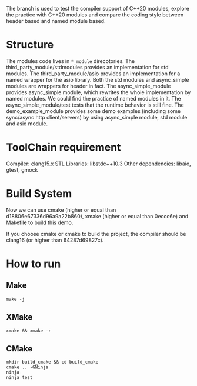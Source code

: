 The branch is used to test the compiler support of C++20 modules, explore the
practice with C++20 modules and compare the coding style between header based
and named module based.

# Structure

The modules code lives in `*_module` direcotories. The third_party_module/stdmodules
provides an implementation for std modules. The third_party_module/asio provides an
implementation for a named wrapper for the asio library. Both the std modules and async_simple
modules are wrappers for header in fact. The async_simple_module provides
async_simple module, which rewrites the whole implementation by named modules. We could
find the practice of named modules in it. The async_simple_module/test tests that the runtime
behavior is still fine. The demo_example_module provides some demo examples 
(including some sync/async http client/servers) by using async_simple module, std module and
asio module.

# ToolChain requirement

Compiler: clang15.x
STL Libraries: libstdc++10.3
Other dependencies: libaio, gtest, gmock

# Build System

Now we can use cmake (higher or equal than d18806e67336d96a9a22b860), xmake (higher or equal than 0eccc6e) and Makefile to build this demo.

If you choose cmake or xmake to build the project, the compiler should be clang16 (or higher than 64287d69827c).

# How to run

## Make
```
make -j
```

## XMake

```
xmake && xmake -r
```

## CMake

```
mkdir build_cmake && cd build_cmake
cmake .. -GNinja
ninja
ninja test
```
